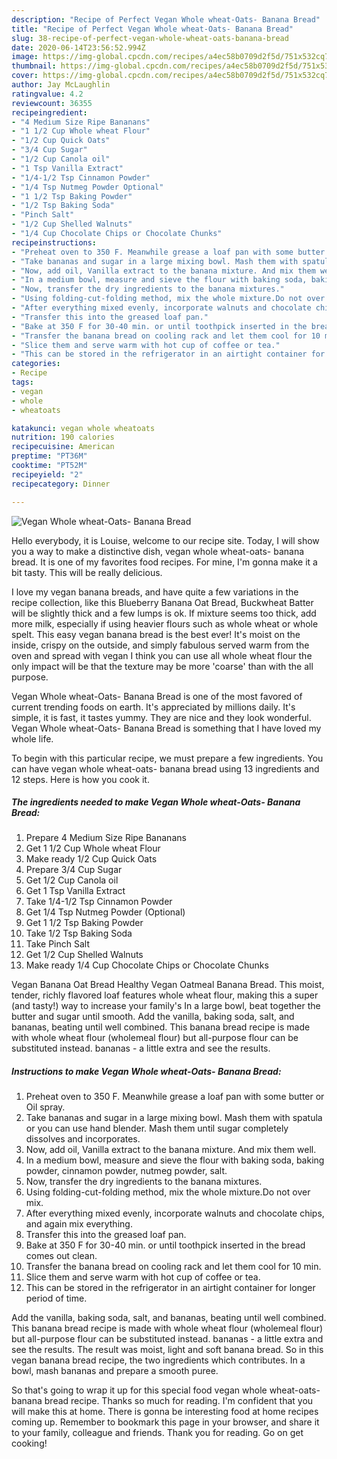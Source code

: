 ```yaml
---
description: "Recipe of Perfect Vegan Whole wheat-Oats- Banana Bread"
title: "Recipe of Perfect Vegan Whole wheat-Oats- Banana Bread"
slug: 38-recipe-of-perfect-vegan-whole-wheat-oats-banana-bread
date: 2020-06-14T23:56:52.994Z
image: https://img-global.cpcdn.com/recipes/a4ec58b0709d2f5d/751x532cq70/vegan-whole-wheat-oats-banana-bread-recipe-main-photo.jpg
thumbnail: https://img-global.cpcdn.com/recipes/a4ec58b0709d2f5d/751x532cq70/vegan-whole-wheat-oats-banana-bread-recipe-main-photo.jpg
cover: https://img-global.cpcdn.com/recipes/a4ec58b0709d2f5d/751x532cq70/vegan-whole-wheat-oats-banana-bread-recipe-main-photo.jpg
author: Jay McLaughlin
ratingvalue: 4.2
reviewcount: 36355
recipeingredient:
- "4 Medium Size Ripe Bananans"
- "1 1/2 Cup Whole wheat Flour"
- "1/2 Cup Quick Oats"
- "3/4 Cup Sugar"
- "1/2 Cup Canola oil"
- "1 Tsp Vanilla Extract"
- "1/4-1/2 Tsp Cinnamon Powder"
- "1/4 Tsp Nutmeg Powder Optional"
- "1 1/2 Tsp Baking Powder"
- "1/2 Tsp Baking Soda"
- "Pinch Salt"
- "1/2 Cup Shelled Walnuts"
- "1/4 Cup Chocolate Chips or Chocolate Chunks"
recipeinstructions:
- "Preheat oven to 350 F. Meanwhile grease a loaf pan with some butter or Oil spray."
- "Take bananas and sugar in a large mixing bowl. Mash them with spatula or you can use hand blender. Mash them until sugar completely dissolves and incorporates."
- "Now, add oil, Vanilla extract to the banana mixture. And mix them well."
- "In a medium bowl, measure and sieve the flour with baking soda, baking powder, cinnamon powder, nutmeg powder, salt."
- "Now, transfer the dry ingredients to the banana mixtures."
- "Using folding-cut-folding method, mix the whole mixture.Do not over mix."
- "After everything mixed evenly, incorporate walnuts and chocolate chips, and again mix everything."
- "Transfer this into the greased loaf pan."
- "Bake at 350 F for 30-40 min. or until toothpick inserted in the bread comes out clean."
- "Transfer the banana bread on cooling rack and let them cool for 10 min."
- "Slice them and serve warm with hot cup of coffee or tea."
- "This can be stored in the refrigerator in an airtight container for longer period of time."
categories:
- Recipe
tags:
- vegan
- whole
- wheatoats

katakunci: vegan whole wheatoats 
nutrition: 190 calories
recipecuisine: American
preptime: "PT36M"
cooktime: "PT52M"
recipeyield: "2"
recipecategory: Dinner

---
```



![Vegan Whole wheat-Oats- Banana Bread](https://img-global.cpcdn.com/recipes/a4ec58b0709d2f5d/751x532cq70/vegan-whole-wheat-oats-banana-bread-recipe-main-photo.jpg)

Hello everybody, it is Louise, welcome to our recipe site. Today, I will show you a way to make a distinctive dish, vegan whole wheat-oats- banana bread. It is one of my favorites food recipes. For mine, I'm gonna make it a bit tasty. This will be really delicious.

I love my vegan banana breads, and have quite a few variations in the recipe collection, like this Blueberry Banana Oat Bread, Buckwheat Batter will be slightly thick and a few lumps is ok. If mixture seems too thick, add more milk, especially if using heavier flours such as whole wheat or whole spelt. This easy vegan banana bread is the best ever! It&#39;s moist on the inside, crispy on the outside, and simply fabulous served warm from the oven and spread with vegan I think you can use all whole wheat flour the only impact will be that the texture may be more &#39;coarse&#39; than with the all purpose.

Vegan Whole wheat-Oats- Banana Bread is one of the most favored of current trending foods on earth. It's appreciated by millions daily. It's simple, it is fast, it tastes yummy. They are nice and they look wonderful. Vegan Whole wheat-Oats- Banana Bread is something that I have loved my whole life.


To begin with this particular recipe, we must prepare a few ingredients. You can have vegan whole wheat-oats- banana bread using 13 ingredients and 12 steps. Here is how you cook it.

<!--inarticleads1-->

##### The ingredients needed to make Vegan Whole wheat-Oats- Banana Bread:

1. Prepare 4 Medium Size Ripe Bananans
1. Get 1 1/2 Cup Whole wheat Flour
1. Make ready 1/2 Cup Quick Oats
1. Prepare 3/4 Cup Sugar
1. Get 1/2 Cup Canola oil
1. Get 1 Tsp Vanilla Extract
1. Take 1/4-1/2 Tsp Cinnamon Powder
1. Get 1/4 Tsp Nutmeg Powder (Optional)
1. Get 1 1/2 Tsp Baking Powder
1. Take 1/2 Tsp Baking Soda
1. Take Pinch Salt
1. Get 1/2 Cup Shelled Walnuts
1. Make ready 1/4 Cup Chocolate Chips or Chocolate Chunks


Vegan Banana Oat Bread Healthy Vegan Oatmeal Banana Bread. This moist, tender, richly flavored loaf features whole wheat flour, making this a super (and tasty!) way to increase your family&#39;s In a large bowl, beat together the butter and sugar until smooth. Add the vanilla, baking soda, salt, and bananas, beating until well combined. This banana bread recipe is made with whole wheat flour (wholemeal flour) but all-purpose flour can be substituted instead. bananas - a little extra and see the results. 

<!--inarticleads2-->

##### Instructions to make Vegan Whole wheat-Oats- Banana Bread:

1. Preheat oven to 350 F. Meanwhile grease a loaf pan with some butter or Oil spray.
1. Take bananas and sugar in a large mixing bowl. Mash them with spatula or you can use hand blender. Mash them until sugar completely dissolves and incorporates.
1. Now, add oil, Vanilla extract to the banana mixture. And mix them well.
1. In a medium bowl, measure and sieve the flour with baking soda, baking powder, cinnamon powder, nutmeg powder, salt.
1. Now, transfer the dry ingredients to the banana mixtures.
1. Using folding-cut-folding method, mix the whole mixture.Do not over mix.
1. After everything mixed evenly, incorporate walnuts and chocolate chips, and again mix everything.
1. Transfer this into the greased loaf pan.
1. Bake at 350 F for 30-40 min. or until toothpick inserted in the bread comes out clean.
1. Transfer the banana bread on cooling rack and let them cool for 10 min.
1. Slice them and serve warm with hot cup of coffee or tea.
1. This can be stored in the refrigerator in an airtight container for longer period of time.


Add the vanilla, baking soda, salt, and bananas, beating until well combined. This banana bread recipe is made with whole wheat flour (wholemeal flour) but all-purpose flour can be substituted instead. bananas - a little extra and see the results. The result was moist, light and soft banana bread. So in this vegan banana bread recipe, the two ingredients which contributes. In a bowl, mash bananas and prepare a smooth puree. 

So that's going to wrap it up for this special food vegan whole wheat-oats- banana bread recipe. Thanks so much for reading. I'm confident that you will make this at home. There is gonna be interesting food at home recipes coming up. Remember to bookmark this page in your browser, and share it to your family, colleague and friends. Thank you for reading. Go on get cooking!
